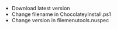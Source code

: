 - Download latest version
- Change filename in ChocolateyInstall.ps1
- Change version in filemenutools.nuspec